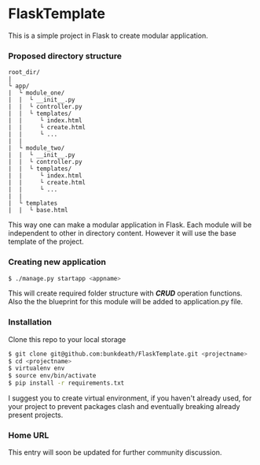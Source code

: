 # FlaskTemplate
This is a simple project in Flask to create modular application.

### Proposed directory structure
````
root_dir/
|
└ app/
|  └ module_one/
|  |  └ __init__.py
|  |  └ controller.py
|  |  └ templates/
|  |     └ index.html
|  |     └ create.html
|  |     └ ...
|  |
|  └ module_two/
|  |  └ __init__.py
|  |  └ controller.py
|  |  └ templates/
|  |     └ index.html
|  |     └ create.html
|  |     └ ...
|  |
|  └ templates
|  |  └ base.html
````

This way one can make a modular application in Flask. Each module will be independent to other in directory content. However it will use the base template of the project.

### Creating new application
```sh
$ ./manage.py startapp <appname>
```
This will create required folder structure with **_CRUD_** operation functions. Also the the blueprint for this module will be added to application.py file.

### Installation
Clone this repo to your local storage
```sh
$ git clone git@github.com:bunkdeath/FlaskTemplate.git <projectname>
$ cd <projectname>
$ virtualenv env
$ source env/bin/activate
$ pip install -r requirements.txt
```

I suggest you to create virtual environment, if you haven't already used, for your project to prevent packages clash and eventually breaking already present projects.

### Home URL
This entry will soon be updated for further community discussion.